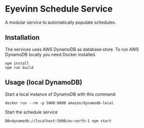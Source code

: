 # Eyevinn Schedule Service

A modular service to automatically populate schedules.

## Installation

The services uses AWS DynamoDB as database store. To run AWS DynamoDB locally you need Docker installed.

```
npm install
npm run build
```

## Usage (local DynamoDB)

Start a local instance of DynamoDB with this command:

```
docker run --rm -p 5000:8000 amazon/dynamodb-local
```

Start the schedule service

```
DB=dynamodb://localhost:5000/eu-north-1 npm start
```
